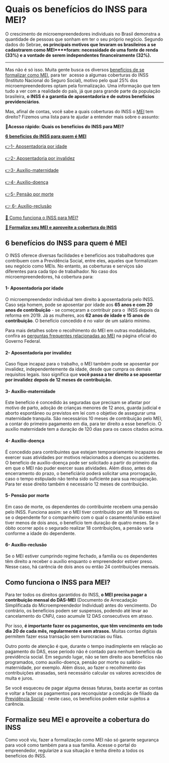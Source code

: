 # Quais os benefícios do INSS para MEI?

O crescimento de microempreendedores individuais no Brasil demonstra a quantidade de pessoas que sonham em ter o seu próprio negócio. Segundo dados do Sebrae, **os principais motivos que levaram os brasileiros a se** **cadastrarem como MEI****foram: necessidade de uma fonte de renda (33%) e a vontade de serem independentes financeiramente (32%).**

****

Mas não é só isso. Muita gente busca os diversos [benefícios de se formalizar como MEI](https://meubolso.mercadopago.com.br/6-beneficios-de-se-formalizar-como-mei), para ter  acesso a algumas coberturas do INSS (Instituto Nacional do Seguro Social), motivo pelo qual 25% dos microempreendedores optam pela formalização. Uma informação que tem tudo a ver com a realidade do país, já que para grande parte da população brasileira, **o INSS é a garantia de aposentadoria e de outros benefícios previdenciários**.

Mas, afinal de contas, você sabe a quais coberturas do INSS o [MEI](https://meubolso.mercadopago.com.br/tudo-sobre-mei) tem direito? Fizemos uma lista para te ajudar a entender mais sobre o assunto:

**💙Acesso rápido: Quais os benefícios do INSS para MEI?**

**[6 benefícios do INSS para quem é MEI](#A)**

[](#B)[👉](#G)[1- Aposentadoria por idade](#B)

[](#C)[👉](#G)[2- Aposentadoria por invalidez](#C)

[](#D)[👉](#G)[3- Auxílio-maternidade](#D)

[](#E)[👉](#G)[4- Auxílio-doença](#E)

[](#F)[👉](#G)[5- Pensão por morte](#F)

[👉 6- Auxílio-reclusão](#G)

[🤔 Como funciona o INSS para MEI?](#H)

**[💙 Formalize seu MEI e aproveite a cobertura do INSS](#I)**

[](#)
## 6 benefícios do INSS para quem é MEI

O INSS oferece diversas facilidades e benefícios aos trabalhadores que contribuem com a Previdência Social, entre eles, aqueles que formalizam seu negócio como MEIs. No entanto, as coberturas e serviços são diferentes para cada tipo de trabalhador. No caso dos microempreendedores, há cobertura para:

[](#)
#### 1- Aposentadoria por idade

O microempreendedor individual tem direito à aposentadoria pelo INSS. Caso seja homem, pode se aposentar por idade aos **65 anos e com 20 anos de contribuição** - se começaram a contribuir para o  INSS depois da reforma em 2019. Já as mulheres, aos **62 anos de idade e 15 anos de contribuição**. O benefício concedido é no valor de um salário mínimo.

Para mais detalhes sobre o recolhimento do MEI em outras modalidades, confira as [perguntas frequentes relacionadas ao MEI](https://www.gov.br/empresas-e-negocios/pt-br/empreendedor/perguntas-frequentes) na página oficial do Governo Federal.

[](#)
#### 2- Aposentadoria por invalidez

Caso fique incapaz para o trabalho, o MEI também pode se aposentar por invalidez, independentemente da idade, desde que cumpra os demais requisitos legais. Isso significa que **você passa a ter direito a se aposentar por invalidez depois de 12 meses de contribuição.**

[](#)
#### 3- Auxílio-maternidade

Este benefício é concedido às seguradas que precisam se afastar por motivo de parto, adoção de crianças menores de 12 anos, guarda judicial e aborto espontâneo ou previstos em lei com o objetivo de assegurar uma maternidade tranquila. São necessários 10 meses de contribuição pelo MEI, a contar do primeiro pagamento em dia, para ter direito a esse benefício. O auxílio maternidade tem a duração de 120 dias para os casos citados acima.

[](#)
#### 4- Auxílio-doença

É concedido para contribuintes que estejam temporariamente incapazes de exercer suas atividades por motivos relacionados a doenças ou acidentes. O benefício de auxílio-doença pode ser solicitado a partir do primeiro dia em que o MEI não puder exercer suas atividades. Além disso, antes do encerramento do prazo, o beneficiário poderá solicitar uma prorrogação, caso o tempo estipulado não tenha sido suficiente para sua recuperação. Para ter esse direito também é necessário 12 meses de contribuição.

[](#)
#### 5- Pensão por morte

Em caso de morte, os dependentes do contribuinte recebem uma pensão pelo INSS. Funciona assim: se o MEI tiver contribuído por até 18 meses ou se o dependente for o companheiro com o qual o casamento/união estável tiver menos de dois anos, o benefício tem duração de quatro meses. Se o óbito ocorrer após o segurado realizar 18 contribuições, a pensão varia conforme a idade do dependente.

[](#)
#### 6- Auxílio-reclusão

Se o MEI estiver cumprindo regime fechado, a família ou os dependentes têm direito a receber o auxílio enquanto o empreendedor estiver preso. Nesse caso, há carência de dois anos ou então 24 contribuições mensais.

[](#)
## Como funciona o INSS para MEI?

Para ter todos os direitos garantidos do INSS, **o MEI precisa pagar a contribuição mensal do DAS-MEI** (Documento de Arrecadação Simplificada do Microempreendedor Individual) antes do vencimento. Do contrário, os benefícios podem ser suspensos, podendo até levar ao cancelamento do CNPJ, caso acumule 12 DAS consecutivos em atraso.

Por isso, **é importante fazer os pagamentos, que têm vencimento em todo dia 20 de cada mês, regularmente e sem atrasos.** Muitas contas digitais permitem fazer essa transação sem burocracias ou filas.

Outro ponto de atenção é que, durante o tempo inadimplente em relação ao pagamento do DAS, esse período não é contado para nenhum benefício da previdência social. Em segundo lugar, não se tem direito aos benefícios não programados, como auxílio-doença, pensão por morte ou salário-maternidade, por exemplo. Além disso, ao fazer o recolhimento das contribuições atrasadas, será necessário calcular os valores acrescidos de multa e juros.

Se você esqueceu de pagar alguma dessas faturas, basta acertar as contas e voltar a fazer os pagamentos para reconquistar a condição de filiado da [Previdência Social](https://www.gov.br/empresas-e-negocios/pt-br/empreendedor/perguntas-frequentes) - neste caso, os benefícios podem estar sujeitos a carência.

[](#)
## Formalize seu MEI e aproveite a cobertura do INSS

Como você viu, fazer a formalização como MEI não só garante segurança para você como também para a sua família. Acesse o portal do empreendedor, regularize a sua situação e tenha direito a todos os benefícios do INSS.